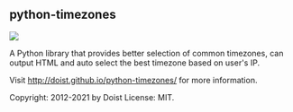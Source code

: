 python-timezones
----------------

![](https://github.com/Doist/python-timezones/workflows/Tests/badge.svg)

A Python library that provides better selection of common timezones,
can output HTML and auto select the best timezone based on user's IP.

Visit http://doist.github.io/python-timezones/ for more information.

Copyright: 2012-2021 by Doist
License: MIT.
